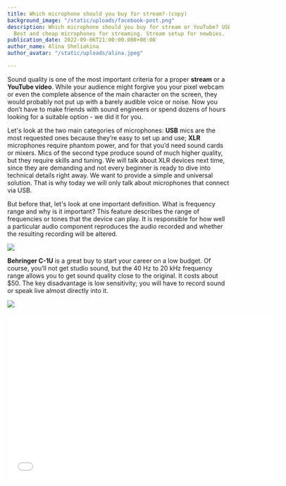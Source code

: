 ```yaml
---
title: Which microphone should you buy for stream?-(copy)
background_image: "/static/uploads/facebook-post.png"
description: Which microphone should you buy for stream or YouTube? USB and XLR microphones.
  Best and cheap microphones for streaming. Stream setup for newbies.
publication_date: 2022-09-06T21:00:00.000+00:00
author_name: Alina Sheliakina
author_avatar: "/static/uploads/alina.jpeg"

---
```

Sound quality is one of the most important criteria for a proper **stream** or a **YouTube video**. While your audience might forgive you your pixel webcam or even the complete absence of the main character on the screen, they would probably not put up with a barely audible voice or noise. Now you don’t have to make friends with sound engineers or spend dozens of hours looking for a suitable option - we did it for you.

Let's look at the two main categories of microphones: **USB** mics are the most requested ones because they’re easy to set up and use; **XLR** microphones require phantom power, and for that you’d need sound cards or mixers. Mics of the second type produce sound of much higher quality, but they require skills and tuning. We will talk about XLR devices next time, since they are demanding and not every beginner is ready to dive into technical details right away. We want to provide a simple and universal solution. That is why today we will only talk about microphones that connect via USB.

But before that, let's look at one important definition. What is frequency range and why is it important? This feature describes the range of frequencies or tones that the device can play. It is responsible for how well a particular audio component reproduces the audio recorded and whether the resulting recording will be altered.

![](https://blog.organization.gg/blog/content/images/2022/05/1409.500x0.jpeg)

**Behringer C-1U** is a great buy to start your career on a low budget. Of course, you’ll not get studio sound, but the 40 Hz to 20 kHz frequency range allows you to get sound quality close to the original. It costs about $50. The key disadvantage is low sensitivity; you will have to record sound or speak live almost directly into it.

![](https://blog.organization.gg/blog/content/images/2022/05/f7e7f84a-9ee4-4e0a-91e7-bd207941d2cf_1.b73ac03456109cff2730978d2fb155f0.jpeg)

<iframe src="[https://clips.twitch.tv/embed?clip=ResoluteToughCoyoteRiPepperonis-7v-9eqnKef5lH6a-&parent=](https://clips.twitch.tv/embed?clip=ResoluteToughCoyoteRiPepperonis-7v-9eqnKef5lH6a-&parent=www.example.com "https://clips.twitch.tv/embed?clip=ResoluteToughCoyoteRiPepperonis-7v-9eqnKef5lH6a-&parent=www.example.com")drope-blog.web.app" frameborder="0" allowfullscreen="true" scrolling="no" height="378" width="620"></iframe>
